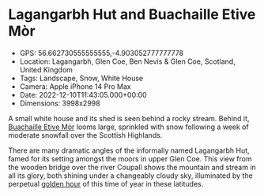 # Lagangarbh Hut and Buachaille Etive Mòr

- GPS: 56.662730555555555,-4.903052777777778
- Location: Lagangarbh, Glen Coe, Ben Nevis & Glen Coe, Scotland, United Kingdom
- Tags: Landscape, Snow, White House
- Camera: Apple iPhone 14 Pro Max
- Date: 2022-12-10T11:43:05.000+00:00
- Dimensions: 3998x2998

A small white house and its shed is seen behind a rocky stream. Behind it, [Buachaille Etive Mòr](https://en.wikipedia.org/wiki/Buachaille_Etive_M%C3%B2r) looms large, sprinkled with snow following a week of moderate snowfall over the Scottish Highlands.

There are many dramatic angles of the informally named Lagangarbh Hut, famed for its setting amongst the moors in upper Glen Coe. This view from the wooden bridge over the river Coupall shows the mountain and stream in all its glory, both shining under a changeably cloudy sky, illuminated by the perpetual [golden hour](https://en.wikipedia.org/wiki/Golden_hour_(photography)) of this time of year in these latitudes.
